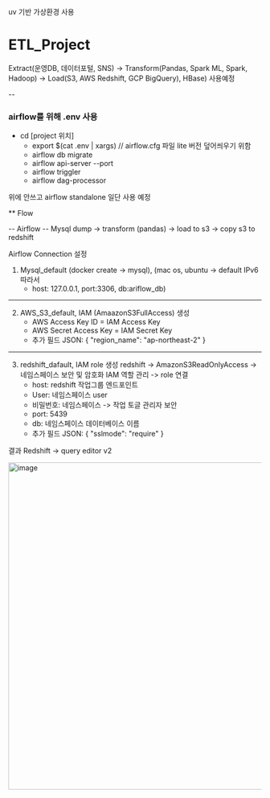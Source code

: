 uv 기반 가상환경 사용

# ETL_Project
Extract(운영DB, 데이터포털, SNS) -> Transform(Pandas, Spark ML, Spark, Hadoop) -> Load(S3, AWS Redshift, GCP BigQuery), HBase) 사용예정

--

### airflow를 위해 .env 사용

- cd [project 위치]
   - export $(cat .env | xargs) // airflow.cfg 파일 lite 버전 덮어씌우기 위함
   - airflow db migrate
   - airflow api-server --port 
   - airflow triggler
   - airflow dag-processor 

위에 안쓰고 airflow standalone 일단 사용 예정

** Flow

-- Airflow --
Mysql dump -> transform (pandas) -> load to s3 -> copy s3 to redshift

Airflow Connection 설정
1. Mysql_default (docker create -> mysql), (mac os, ubuntu -> default IPv6 따라서
   - host: 127.0.0.1, port:3306, db:ariflow_db)
---
2. AWS_S3_default, IAM (AmaazonS3FullAccess) 생성
   - AWS Access Key ID = IAM Access Key
   - AWS Secret Access Key = IAM Secret Key
   - 추가 필드 JSON: {
        "region_name": "ap-northeast-2"
     }
---
3. redshift_dafault, IAM role 생성 redshift -> AmazonS3ReadOnlyAccess -> 네임스페이스 보안 및 암호화 IAM 역할 관리 -> role 연결
   - host: redshift 작업그룹 엔드포인트
   - User: 네임스페이스 user
   - 비밀번호: 네임스페이스 -> 작업 토글 관리자 보안
   - port: 5439
   - db: 네임스페이스 데이터베이스 이름
   - 추가 필드 JSON: {
        "sslmode": "require" 
     }

결과 Redshift -> query editor v2

<img width="1000" height="650" alt="image" src="https://github.com/user-attachments/assets/19ab978c-0af0-4c11-8087-17b0d02cf13d" />
